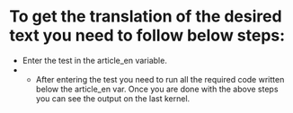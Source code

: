 # To get the translation of the desired text you need to follow below steps:
   * Enter the test in the article_en variable.
   *  * After entering the test you need to run all the required code written below the article_en var.
Once you are done with the above steps you can see the output on the last kernel.
